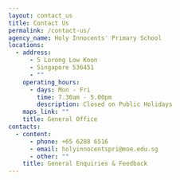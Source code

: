 ```yaml
---
layout: contact_us
title: Contact Us
permalink: /contact-us/
agency_name: Holy Innocents' Primary School
locations:
  - address:
      - 5 Lorong Low Koon
      - Singapore 536451
      - ""
    operating_hours:
      - days: Mon - Fri
        time: 7.30am - 5.00pm
        description: Closed on Public Holidays
    maps_link: ""
    title: General Office
contacts:
  - content:
      - phone: +65 6288 6516
      - email: holyinnocentspri@moe.edu.sg
      - other: ""
    title: General Enquiries & Feedback
---
```

